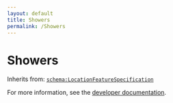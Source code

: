 ```yaml
---
layout: default
title: Showers
permalink: /Showers
---
```


# Showers


Inherits from: [`schema:LocationFeatureSpecification`](https://schema.org/LocationFeatureSpecification)

For more information, see the [developer documentation](https://developer.openactive.io/data-model/types/).